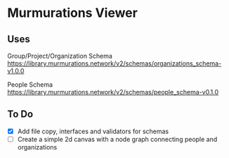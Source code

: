 # Murmurations Viewer

## Uses

Group/Project/Organization Schema
https://library.murmurations.network/v2/schemas/organizations_schema-v1.0.0

People Schema
https://library.murmurations.network/v2/schemas/people_schema-v0.1.0

## To Do
- [x] Add file copy, interfaces and validators for schemas
- [ ] Create a simple 2d canvas with a node graph connecting people and organizations

